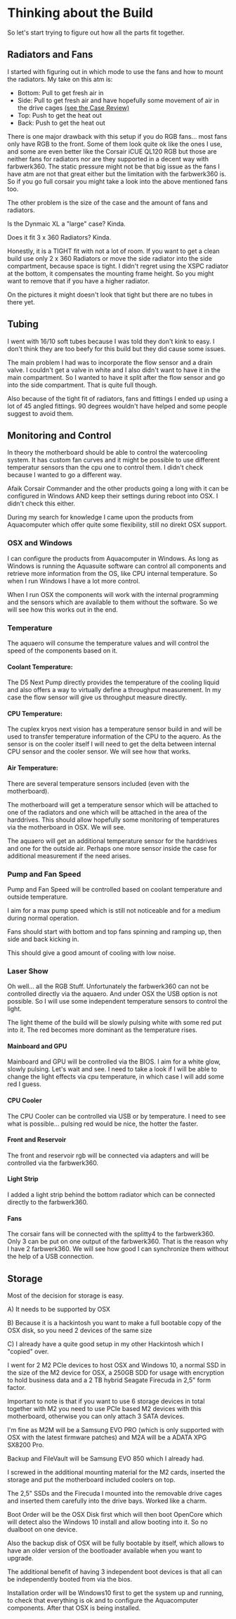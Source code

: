 # Thinking about the Build

So let's start trying to figure out how all the parts fit together.

## Radiators and Fans

I started with figuring out in which mode to use the fans and how to mount the radiators. My take on this atm is:

* Bottom: Pull to get fresh air in
* Side: Pull to get fresh air and have hopefully some movement of air in the drive cages [\(see the Case Review\)](../this-and-that/lianli-o11-dynamics-xl-review/airflow-in-the-lianli-o11-dynamics-xl.md)
* Top: Push to get the heat out
* Back: Push to get the heat out

There is one major drawback with this setup if you do RGB fans... most fans only have RGB to the front. Some of them look quite ok like the ones I use, and some are even better like the Corsair iCUE QL120 RGB but those are neither fans for radiators nor are they supported in a decent way with farbwerk360. The static pressure might not be that big issue as the fans I have atm are not that great either but the limitation with the farbwerk360 is. So if you go full corsair you might take a look into the above mentioned fans too.

The other problem is the size of the case and the amount of fans and radiators. 

Is the Dynmaic XL a "large" case? Kinda.

Does it fit 3 x 360 Radiators? Kinda.

Honestly, it is a TIGHT fit with not a lot of room. If you want to get a clean build use only 2 x 360 Radiators or move the side radiator into the side compartment, because space is tight. I didn't regret using the XSPC radiator at the bottom, it compensates the mounting frame height. So you might want to remove that if you have a higher radiator.

On the pictures it might doesn't look that tight but there are no tubes in there yet.

## Tubing

I went with 16/10 soft tubes because I was told they don't kink to easy. I don't think they are too beefy for this build but they did cause some issues.

The main problem I had was to incorporate the flow sensor and a drain valve.  I couldn't get a valve in white and I also didn't want to have it in the main compartment. So I wanted to have it split after the flow sensor and go into the side compartment. That is quite full though.

Also because of the tight fit of radiators, fans and fittings I ended up using a lot of 45 angled fittings. 90 degrees wouldn't have helped and some people suggest to avoid them.

## Monitoring and Control

In theory the motherboard should be able to control the watercooling system. It has custom fan curves and it might be possible to use different temperatur sensors than the cpu one to control them. I didn't check because I wanted to go a different way.

Afaik Corsair Commander and the other products going a long with it can be configured in Windows AND keep their settings during reboot into OSX. I didn't check this either.

During my search for knowledge I came upon the products from Aquacomputer which offer quite some flexibility, still no direkt OSX support. 

### OSX and Windows

I can configure the products from Aquacomputer in Windows. As long as Windows is running the Aquasuite software can control all components and retrieve more information from the OS, like CPU internal temperature. So when I run Windows I have a lot more control.

When I run OSX the components will work with the internal programming and the sensors which are available to them without the software. So we will see how this works out in the end.

### Temperature

The aquaero will consume the temperature values and will control the speed of the components based on it.

#### Coolant Temperature:

The D5 Next Pump directly provides the temperature of the cooling liquid and also offers a way to virtually define a throughput measurement. In my case the flow sensor will give us throughput measure directly. 

#### CPU Temperature:

The cuplex kryos next vision has a temperature sensor build in and will be used to transfer temperature information of the CPU to the aquero. As the sensor is on the cooler itself I will need to get the delta between internal CPU sensor and the cooler sensor. We will see how that works.

#### Air Temperature:

There are several temperature sensors included \(even with the motherboard\). 

The motherboard will get a temperature sensor which will be attached to one of the radiators and one which will be attached in the area of the harddrives. This should allow hopefully some monitoring of temperatures via the motherboard in OSX. We will see.

The aquaero will get an additional temperature sensor for the harddrives and one for the outside air. Perhaps one more sensor inside the case for additional measurement if the need arises.

### Pump and Fan Speed

Pump and Fan Speed will be controlled based on coolant temperature and outside temperature.

I aim for a max pump speed which is still not noticeable and for a medium during normal operation. 

Fans should start with bottom and top fans spinning and ramping up, then side and back kicking in.

This should give a good amount of cooling with low noise.  

### Laser Show

Oh well... all the RGB Stuff. Unfortunately the farbwerk360 can not be controlled directly via the aquaero. And under OSX the USB option is not possible. So I will use some independent temperature sensors to control the light.

The light theme of the build will be slowly pulsing white with some red put into it. The red becomes more dominant as the temperature rises.

#### Mainboard and GPU

Mainboard and GPU will be controlled via the BIOS. I aim for a white glow, slowly pulsing. Let's wait and see. I need to take a look if I will be able to change the light effects via cpu temperature, in which case I will add some red I guess.

#### CPU Cooler

The CPU Cooler can be controlled via USB or by temperature. I need to see what is possible... pulsing red would be nice, the hotter the faster.

#### Front and Reservoir

The front and reservoir rgb will be connected via adapters and will be controlled via the farbwerk360.

#### Light Strip

I added a light strip behind the bottom radiator which can be connected directly to the farbwerk360.

#### Fans

The corsair fans will be connected with the splitty4 to the farbwerk360. Only 3 can be put on one output of the farbwerk360. That is the reason why I have 2 farbwerk360. We will see how good I can synchronize them without the help of a USB connection.

## Storage

Most of the decision for storage is easy.

A\) It needs to be supported by OSX

B\) Because it is a hackintosh you want to make a full bootable copy of the OSX disk, so you need 2 devices of the same size

C\) I already have a quite good setup in my other Hackintosh which I "copied" over.

I went for 2 M2 PCIe devices to host OSX and Windows 10, a normal SSD in the size of the M2 device for OSX, a 250GB SDD for usage with encryption to hold business data and a 2 TB hybrid Seagate Firecuda in 2,5" form factor.

Important to note is that if you want to use 6 storage devices in total together with M2 you need to use PCIe based M2 devices with this motherboard, otherwise you can only attach 3 SATA devices.

I'm fine as M2M will be a  Samsung EVO PRO \(which is only supported with OSX with the latest firmware patches\) and M2A will be a ADATA XPG SX8200 Pro.

Backup and FileVault will be Samsung EVO 850 which I already had.

I screwed in the additional mounting material for the M2 cards, inserted the storage and put the motherboard included coolers on top.

The 2,5" SSDs and the Firecuda I mounted into the removable drive cages and inserted them carefully into the drive bays. Worked like a charm.

Boot Order will be the OSX Disk first which will then boot OpenCore which will detect also the Windows 10 install and allow booting into it. So no dualboot on one device.

Also the backup disk of OSX will be fully bootable by itself, which allows to have an older version of the bootloader available when you want to upgrade.

The additional benefit of having 3 independent boot devices is that all can be independently booted from via the bios.

Installation order will be Windows10 first to get the system up and running, to check that everything is ok and to configure the Aquacomputer components. After that OSX is being installed.

